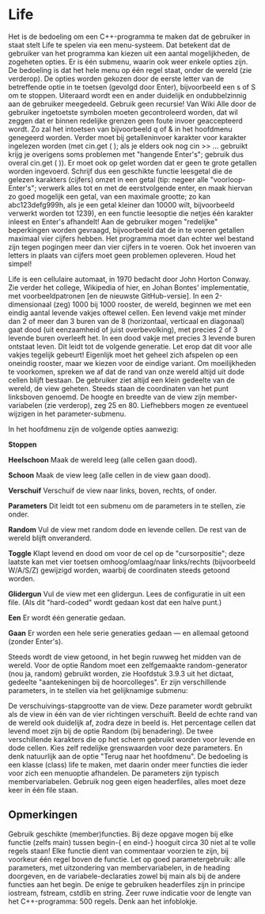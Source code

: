 # Life
Het is de bedoeling om een C++-programma te maken dat de gebruiker in staat stelt Life te spelen via een menu-systeem. Dat betekent dat de gebruiker van het programma kan kiezen uit een aantal mogelijkheden, de zogeheten opties. Er is één submenu, waarin ook weer enkele opties zijn. De bedoeling is dat het hele menu op één regel staat, onder de wereld (zie verderop). 
De opties worden gekozen door de eerste letter van de betreffende optie in te toetsen (gevolgd door Enter), bijvoorbeeld een s of S om te stoppen. Uiteraard wordt een en ander duidelijk en ondubbelzinnig aan de gebruiker meegedeeld. Gebruik geen recursie!
Van Wiki Alle door de gebruiker ingetoetste symbolen moeten gecontroleerd worden, dat wil zeggen dat er binnen redelijke grenzen geen foute invoer geaccepteerd wordt. Zo zal het intoetsen van bijvoorbeeld q of & in het hoofdmenu genegeerd worden. Verder moet bij getalleninvoer karakter voor karakter ingelezen worden (met cin.get ( ); als je elders ook nog cin >> ... gebruikt krijg je overigens soms problemen met "hangende Enter's"; gebruik dus overal cin.get ( )). Er moet ook op gelet worden dat er geen te grote getallen worden ingevoerd. Schrijf dus een geschikte functie leesgetal die de gelezen karakters (cijfers) omzet in een getal (tip: negeer alle "voorloop-Enter's"; verwerk alles tot en met de eerstvolgende enter, en maak hiervan zo goed mogelijk een getal, van een maximale grootte; zo kan abc123defg999h, als je een getal kleiner dan 10000 wilt, bijvoorbeeld verwerkt worden tot 1239), en een functie leesoptie die netjes één karakter inleest en Enter's afhandelt! Aan de gebruiker mogen "redelijke" beperkingen worden gevraagd, bijvoorbeeld dat de in te voeren getallen maximaal vier cijfers hebben. Het programma moet dan echter wel bestand zijn tegen pogingen meer dan vier cijfers in te voeren. Ook het invoeren van letters in plaats van cijfers moet geen problemen opleveren. Houd het simpel!

Life is een cellulaire automaat, in 1970 bedacht door John Horton Conway. Zie verder het college, Wikipedia of hier, en Johan Bontes' implementatie, met voorbeeldpatronen [en de nieuwste GitHub-versie]. In een 2-dimensionaal (zeg) 1000 bij 1000 rooster, de wereld, beginnen we met een eindig aantal levende vakjes oftewel cellen. Een levend vakje met minder dan 2 of meer dan 3 buren van de 8 (horizontaal, verticaal en diagonaal) gaat dood (uit eenzaamheid of juist overbevolking), met precies 2 of 3 levende buren overleeft het. In een dood vakje met precies 3 levende buren ontstaat leven. Dit leidt tot de volgende generatie. Let erop dat dit voor alle vakjes tegelijk gebeurt! 
Eigenlijk moet het geheel zich afspelen op een oneindig rooster, maar we kiezen voor de eindige variant. Om moeilijkheden te voorkomen, spreken we af dat de rand van onze wereld altijd uit dode cellen blijft bestaan. 
De gebruiker ziet altijd een klein gedeelte van de wereld, de view geheten. Steeds staan de coordinaten van het punt linksboven genoemd. De hoogte en breedte van de view zijn member-variabelen (zie verderop), zeg 25 en 80. Liefhebbers mogen ze eventueel wijzigen in het parameter-submenu.

In het hoofdmenu zijn de volgende opties aanwezig:

**Stoppen**

**Heelschoon** Maak de wereld leeg (alle cellen gaan dood).

**Schoon** Maak de view leeg (alle cellen in de view gaan dood).

**Verschuif** Verschuif de view naar links, boven, rechts, of onder.

**Parameters** Dit leidt tot een submenu om de parameters in te stellen, zie onder.

**Random** Vul de view met random dode en levende cellen. De rest van de wereld blijft onveranderd.

**Toggle** Klapt levend en dood om voor de cel op de "cursorpositie"; deze laatste kan met vier toetsen omhoog/omlaag/naar links/rechts (bijvoorbeeld W/A/S/Z) gewijzigd worden, waarbij de coordinaten steeds getoond worden.

**Glidergun** Vul de view met een glidergun. Lees de configuratie in uit een file. (Als dit "hard-coded" wordt gedaan kost dat een halve punt.)

**Een** Er wordt één generatie gedaan.

**Gaan** Er worden een hele serie generaties gedaan — en allemaal getoond (zonder Enter's).

Steeds wordt de view getoond, in het begin ruwweg het midden van de wereld. Voor de optie Random moet een zelfgemaakte random-generator (nou ja, random) gebruikt worden, zie Hoofdstuk 3.9.3 uit het dictaat, gedeelte "aantekeningen bij de hoorcolleges".
Er zijn verschillende parameters, in te stellen via het gelijknamige submenu:

De verschuivings-stapgrootte van de view. Deze parameter wordt gebruikt als de view in één van de vier richtingen verschuift. Beeld de echte rand van de wereld ook duidelijk af, zodra deze in beeld is.
Het percentage cellen dat levend moet zijn bij de optie Random (bij benadering).
De twee verschillende karakters die op het scherm gebruikt worden voor levende en dode cellen.
Kies zelf redelijke grenswaarden voor deze parameters. En denk natuurlijk aan de optie "Terug naar het hoofdmenu".
De bedoeling is een klasse (class) life te maken, met daarin onder meer functies die ieder voor zich een menuoptie afhandelen. De parameters zijn typisch membervariabelen. Gebruik nog geen eigen headerfiles, alles moet deze keer in één file staan.

## Opmerkingen
Gebruik geschikte (member)functies. Bij deze opgave mogen bij elke functie (zelfs main) tussen begin-{ en eind-} hooguit circa 30 niet al te volle regels staan! Elke functie dient van commentaar voorzien te zijn, bij voorkeur één regel boven de functie. Let op goed parametergebruik: alle parameters, met uitzondering van membervariabelen, in de heading doorgeven, en de variabele-declaraties zowel bij main als bij de andere functies aan het begin. De enige te gebruiken headerfiles zijn in principe iostream, fstream, cstdlib en string. Zeer ruwe indicatie voor de lengte van het C++-programma: 500 regels. Denk aan het infoblokje.
